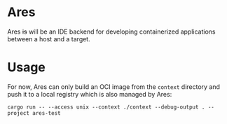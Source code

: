 # Ares

Ares ~~is~~ will be an IDE backend for developing containerized applications between a host and a target.

# Usage

For now, Ares can only build an OCI image from the `context` directory and push it to a local registry which is also managed by Ares:

```
cargo run -- --access unix --context ./context --debug-output . --project ares-test
```